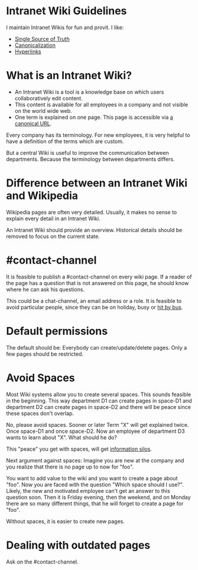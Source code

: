 # Intranet Wiki Guidelines

I maintain Intranet Wikis for fun and provit. I like:

* [Single Source of Truth](https://en.wikipedia.org/wiki/Single_source_of_truth)
* [Canonicalization](https://en.wikipedia.org/wiki/Canonicalization)
* [Hyperlinks](https://en.wikipedia.org/wiki/Hyperlink)

# What is an Intranet Wiki?

* An Intranet Wiki is a tool is a knowledge base on which users collaboratively edit content.
* This content is available for all employees in a company and not visible on the world wide web.
* One term is explained on one page. This page is accessible via [a canonical URL](https://en.wikipedia.org/wiki/Canonicalization#URL).

Every company has its terminology. For new employees, it is very helpful to have a definition of the terms which
are custom.

But a central Wiki is useful to improve the communication between departments. Because the terminology between departments differs.

# Difference between an Intranet Wiki and Wikipedia

Wikipedia pages are often very detailed. Usually, it makes no sense to explain every detail in an Intranet Wiki.

An Intranet Wiki should provide an overview. Historical details should be removed to focus on the current state.

# #contact-channel

It is feasible to publish a #contact-channel on every wiki page. If a reader of the page has a question that is not answered on this page, he should know where he can ask his questions.

This could be a chat-channel, an email address or a role. It is feasible to avoid particular people, since they can be on holiday, busy or [hit by bus](https://en.wikipedia.org/wiki/Bus_factor).

# Default permissions

The default should be: Everybody can create/update/delete pages. Only a few pages should be restricted.

# Avoid Spaces

Most Wiki systems allow you to create several spaces. This sounds feasible in the beginning. 
This way department D1 can create
pages in space-D1 and department D2 can create pages in space-D2 and there will be peace since these spaces don't overlap.

No, please avoid spaces. Sooner or later Term "X" will get explained twice. Once space-D1 and once space-D2. Now an employee of department D3 wants to learn about "X". What should he do?

This "peace" you get with spaces, will get [information silos](https://en.wikipedia.org/wiki/Information_silo).

Next argument against spaces: Imagine you are new at the company and you realize that there is no page up to now for "foo".

You want to add value to the wiki and you want to create a page about "foo". Now you are faced with the question "Which space should I use?". Likely, the new and motivated employee can't get an answer to this question soon. Then it is Friday evening, then the weekend, and on Monday there are so many different things, that he will forget to create a page for "foo".

Without spaces, it is easier to create new pages.

# Dealing with outdated pages

Ask on the #contact-channel.


